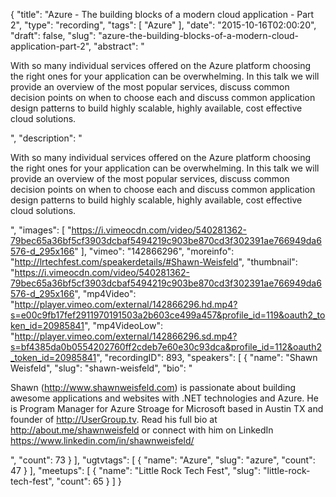 {
  "title": "Azure - The building blocks of a modern cloud application - Part 2",
  "type": "recording",
  "tags": [
    "Azure"
  ],
  "date": "2015-10-16T02:00:20",
  "draft": false,
  "slug": "azure-the-building-blocks-of-a-modern-cloud-application-part-2",
  "abstract": "<p>With so many individual services offered on the Azure platform choosing the right ones for your application can be overwhelming. In this talk we will provide an overview of the most popular services, discuss common decision points on when to choose each and discuss common application design patterns to build highly scalable, highly available, cost effective cloud solutions.</p>",
  "description": "<p>With so many individual services offered on the Azure platform choosing the right ones for your application can be overwhelming. In this talk we will provide an overview of the most popular services, discuss common decision points on when to choose each and discuss common application design patterns to build highly scalable, highly available, cost effective cloud solutions.</p>",
  "images": [
    "https://i.vimeocdn.com/video/540281362-79bec65a36bf5cf3903dcbaf5494219c903be870cd3f302391ae766949da6576-d_295x166"
  ],
  "vimeo": "142866296",
  "moreinfo": "http://lrtechfest.com/speakerdetails/#Shawn-Weisfeld",
  "thumbnail": "https://i.vimeocdn.com/video/540281362-79bec65a36bf5cf3903dcbaf5494219c903be870cd3f302391ae766949da6576-d_295x166",
  "mp4Video": "http://player.vimeo.com/external/142866296.hd.mp4?s=e00c9fb17fef2911970191503a2b603ce499a457&profile_id=119&oauth2_token_id=20985841",
  "mp4VideoLow": "http://player.vimeo.com/external/142866296.sd.mp4?s=bf4385da0b0554202760ff2cdeb7e60e30c93dca&profile_id=112&oauth2_token_id=20985841",
  "recordingID": 893,
  "speakers": [
    {
      "name": "Shawn Weisfeld",
      "slug": "shawn-weisfeld",
      "bio": "<p>Shawn (http://www.shawnweisfeld.com) is passionate about building awesome applications and websites with .NET technologies and Azure. He is Program Manager for Azure Stroage for Microsoft based in Austin TX and founder of http://UserGroup.tv. Read his full bio at http://about.me/shawnweisfeld or connect with him on LinkedIn https://www.linkedin.com/in/shawnweisfeld/</p>",
      "count": 73
    }
  ],
  "ugtvtags": [
    {
      "name": "Azure",
      "slug": "azure",
      "count": 47
    }
  ],
  "meetups": [
    {
      "name": "Little Rock Tech Fest",
      "slug": "little-rock-tech-fest",
      "count": 65
    }
  ]
}